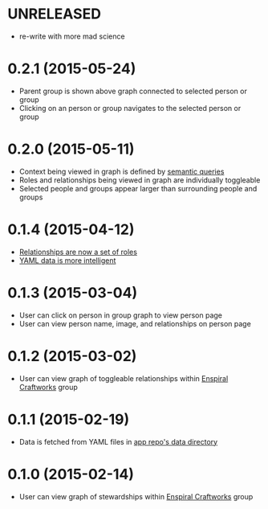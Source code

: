 # UNRELEASED

- re-write with more mad science

# 0.2.1 (2015-05-24)

- Parent group is shown above graph connected to selected person or group
- Clicking on an person or group navigates to the selected person or group

# 0.2.0 (2015-05-11)

- Context being viewed in graph is defined by [semantic queries](https://github.com/holodex/app/issues/62)
- Roles and relationships being viewed in graph are individually toggleable
- Selected people and groups appear larger than surrounding people and groups

# 0.1.4 (2015-04-12)

- [Relationships are now a set of roles](https://github.com/openvocab/holodex/issues/1#issuecomment-81310624)
- [YAML data is more intelligent](https://github.com/open-app/holodex/issues/13)

# 0.1.3 (2015-03-04)

- User can click on person in group graph to view person page
- User can view person name, image, and relationships on person page

# 0.1.2 (2015-03-02)

- User can view graph of toggleable relationships within [Enspiral Craftworks](http://craftworks.enspiral.com) group

# 0.1.1 (2015-02-19)

- Data is fetched from YAML files in [app repo's data directory](https://github.com/holodex/app/tree/master/data)

# 0.1.0 (2015-02-14)

- User can view graph of stewardships within [Enspiral Craftworks](http://craftworks.enspiral.com) group
